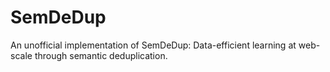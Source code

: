 # SemDeDup
An unofficial implementation of SemDeDup: Data-efficient learning at web-scale through semantic deduplication.
